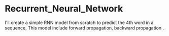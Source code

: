 # Recurrent_Neural_Network
I'll create a simple RNN model from scratch to predict the 4th word in a sequence, This model include forward propagation, backward propagation . 
